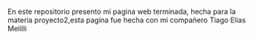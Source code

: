 En este repositorio presento mi pagina web terminada, hecha para la materia proyecto2,esta pagina fue hecha con mi compañero Tiago Elias Melilli